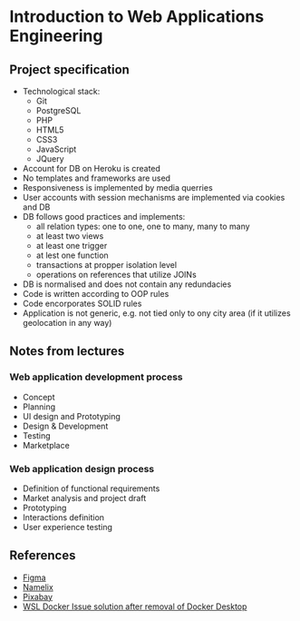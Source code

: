 # Introduction to Web Applications Engineering

## Project specification

* Technological stack:
  * Git
  * PostgreSQL
  * PHP
  * HTML5
  * CSS3
  * JavaScript
  * JQuery
* Account for DB on Heroku is created
* No templates and frameworks are used
* Responsiveness is implemented by media querries
* User accounts with session mechanisms are implemented via cookies and DB
* DB follows good practices and implements:
  * all relation types: one to one, one to many, many to many
  * at least two views
  * at least one trigger
  * at lest one function
  * transactions at propper isolation level
  * operations on references that utilize JOINs
* DB is normalised and does not contain any redundacies
* Code is written according to OOP rules
* Code encorporates SOLID rules
* Application is not generic, e.g. not tied only to ony city area (if it utilizes geolocation in any way)

## Notes from lectures

### Web application development process

* Concept
* Planning
* UI design and Prototyping
* Design & Development
* Testing
* Marketplace

### Web application design process

* Definition of functional requirements
* Market analysis and project draft
* Prototyping
* Interactions definition
* User experience testing

## References

* [Figma](https://www.figma.com)
* [Namelix](https://namelix.com)
* [Pixabay](https://pixabay.com/)
* [WSL Docker Issue solution after removal of Docker Desktop](https://stackoverflow.com/questions/67642620/docker-credential-desktop-not-installed-or-not-available-in-path)
